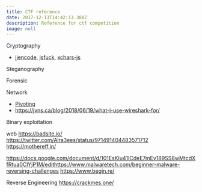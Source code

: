 ```yaml
---
title: CTF reference
date: 2017-12-13T14:42:13.388Z
description: Reference for ctf competition
image: null
---
```

Cryptography

* [jjencode](http://utf-8.jp/public/jjencode.html), [jsfuck](http://www.jsfuck.com/), [xchars-js](https://syllab.fr/projets/experiments/xcharsjs/5chars.pipeline.html)

Steganography

Forensic

Network

* [Pivoting](https://bitrot.sh/cheatsheet/14-12-2017-pivoting/)
* https://jvns.ca/blog/2018/06/19/what-i-use-wireshark-for/

Binary exploitation

web
https://badsite.io/
https://twitter.com/Alra3ees/status/971491404483571712
https://mothereff.in/

https://docs.google.com/document/d/101EsKlu41ICdeE7mEv189SS8wMtcdXfRtua0ClYjP1M/edithttps://www.malwaretech.com/beginner-malware-reversing-challenges
https://www.begin.re/

Reverse Engineering
https://crackmes.one/
